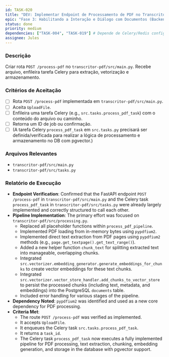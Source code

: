```yaml
---
id: TASK-020
title: "DEV: Implementar Endpoint de Processamento de PDF no Transcritor-PDF"
epic: "Fase 3: Habilitando a Interação e Diálogo com Documentos (Backend do Transcritor-PDF)"
status: done
priority: medium
dependencies: ["TASK-004", "TASK-019"] # Depende de Celery/Redis config e docs de pgvector/LLM
assignee: Jules
---
```


### Descrição

Criar rota `POST /process-pdf` no `transcritor-pdf/src/main.py`. Recebe arquivo, enfileira tarefa Celery para extração, vetorização e armazenamento.

### Critérios de Aceitação

- [ ] Rota `POST /process-pdf` implementada em `transcritor-pdf/src/main.py`.
- [ ] Aceita `UploadFile`.
- [ ] Enfileira uma tarefa Celery (e.g., `src.tasks.process_pdf_task`) com o conteúdo do arquivo ou caminho.
- [ ] Retorna um ID de job ou confirmação.
- [ ] (A tarefa Celery `process_pdf_task` em `src.tasks.py` precisará ser definida/verificada para realizar a lógica de processamento e armazenamento no DB com pgvector.)

### Arquivos Relevantes

* `transcritor-pdf/src/main.py`
* `transcritor-pdf/src/tasks.py`

### Relatório de Execução

- **Endpoint Verification**: Confirmed that the FastAPI endpoint `POST /process-pdf` in `transcritor-pdf/src/main.py` and the Celery task `process_pdf_task` in `transcritor-pdf/src/tasks.py` were already largely implemented and correctly structured to call each other.
- **Pipeline Implementation**: The primary effort was focused on `transcritor-pdf/src/processing.py`.
    - Replaced all placeholder functions within `process_pdf_pipeline`.
    - Implemented PDF loading from in-memory bytes using `pypdfium2`.
    - Implemented direct text extraction from PDF pages using `pypdfium2` methods (e.g., `page.get_textpage().get_text_range()`).
    - Added a new helper function `chunk_text` for splitting extracted text into manageable, overlapping chunks.
    - Integrated `src.vectorizer.embedding_generator.generate_embeddings_for_chunks` to create vector embeddings for these text chunks.
    - Integrated `src.vectorizer.vector_store_handler.add_chunks_to_vector_store` to persist the processed chunks (including text, metadata, and embeddings) into the PostgreSQL `documents` table.
    - Included error handling for various stages of the pipeline.
- **Dependency Noted**: `pypdfium2` was identified and used as a new core dependency for PDF processing.
- **Criteria Met**:
    - The route `POST /process-pdf` was verified as implemented.
    - It accepts `UploadFile`.
    - It enqueues the Celery task `src.tasks.process_pdf_task`.
    - It returns a `task_id`.
    - The Celery task `process_pdf_task` now executes a fully implemented pipeline for PDF processing, text extraction, chunking, embedding generation, and storage in the database with pgvector support.
